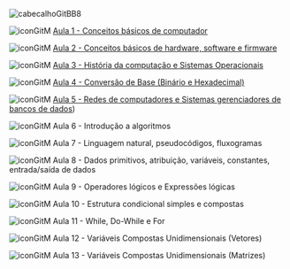 ![cabecalhoGitBB8](https://github.com/brunamota/TopicosDeComputacao/assets/66503956/86afa557-e7b5-42c1-8fa4-9e3e8217e8d8)

![iconGitM](https://github.com/brunamota/TopicosDeComputacao/assets/66503956/72a3ce98-a4d7-4e9f-8d7f-eabfee3b0d6d) [Aula 1 - Conceitos básicos de computador](https://github.com/brunamota/TopicosDeComputacao/files/15029468/Aula.1.-.Introducao.pdf)

![iconGitM](https://github.com/brunamota/TopicosDeComputacao/assets/66503956/72a3ce98-a4d7-4e9f-8d7f-eabfee3b0d6d) [Aula 2 - Conceitos básicos de hardware, software e firmware](https://github.com/brunamota/TopicosDeComputacao/files/15043486/Aula.2.-.Conceitos.basicos.de.hardware.software.e.firmware.pdf)


![iconGitM](https://github.com/brunamota/TopicosDeComputacao/assets/66503956/72a3ce98-a4d7-4e9f-8d7f-eabfee3b0d6d) [Aula 3 - História da computação e Sistemas Operacionais](https://github.com/brunamota/TopicosDeComputacao/files/15112990/Aula.3.-.Historia.da.computacao.e.Sistemas.Operacionais.pdf)


![iconGitM](https://github.com/brunamota/TopicosDeComputacao/assets/66503956/72a3ce98-a4d7-4e9f-8d7f-eabfee3b0d6d) [Aula 4 - Conversão de Base (Binário e Hexadecimal)](https://github.com/brunamota/TopicosEmComputacao/files/15132176/Aula.4.-.Conversao.de.Base.Binario.e.Hexadecimal.pdf)

![iconGitM](https://github.com/brunamota/TopicosDeComputacao/assets/66503956/72a3ce98-a4d7-4e9f-8d7f-eabfee3b0d6d) [Aula 5 - Redes de computadores e Sistemas gerenciadores de bancos de dados](https://github.com/brunamota/TopicosEmComputacao/files/15190303/Aula.5.-.Redes.de.computadores.e.Sistemas.gerenciadores.de.bancos.de.dados.pdf))

![iconGitM](https://github.com/brunamota/TopicosDeComputacao/assets/66503956/72a3ce98-a4d7-4e9f-8d7f-eabfee3b0d6d) Aula 6 - Introdução a algoritmos

![iconGitM](https://github.com/brunamota/TopicosDeComputacao/assets/66503956/72a3ce98-a4d7-4e9f-8d7f-eabfee3b0d6d) Aula 7 - Linguagem natural, pseudocódigos, fluxogramas

![iconGitM](https://github.com/brunamota/TopicosDeComputacao/assets/66503956/72a3ce98-a4d7-4e9f-8d7f-eabfee3b0d6d) Aula 8 - Dados primitivos, atribuição, variáveis, constantes, entrada/saída de dados

![iconGitM](https://github.com/brunamota/TopicosDeComputacao/assets/66503956/72a3ce98-a4d7-4e9f-8d7f-eabfee3b0d6d) Aula 9 - Operadores lógicos e Expressões lógicas

![iconGitM](https://github.com/brunamota/TopicosDeComputacao/assets/66503956/72a3ce98-a4d7-4e9f-8d7f-eabfee3b0d6d) Aula 10 - Estrutura condicional simples e compostas

![iconGitM](https://github.com/brunamota/TopicosDeComputacao/assets/66503956/72a3ce98-a4d7-4e9f-8d7f-eabfee3b0d6d) Aula 11 - While, Do-While e For

![iconGitM](https://github.com/brunamota/TopicosDeComputacao/assets/66503956/72a3ce98-a4d7-4e9f-8d7f-eabfee3b0d6d) Aula 12 - Variáveis Compostas Unidimensionais (Vetores)

![iconGitM](https://github.com/brunamota/TopicosDeComputacao/assets/66503956/72a3ce98-a4d7-4e9f-8d7f-eabfee3b0d6d) Aula 13 - Variáveis Compostas Unidimensionais (Matrizes)

